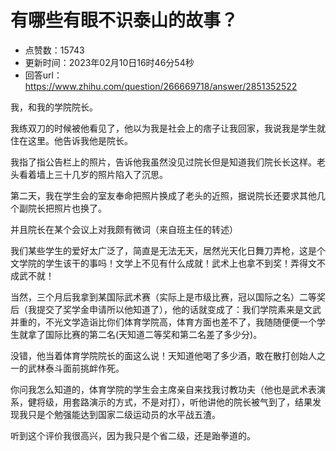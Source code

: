 # 有哪些有眼不识泰山的故事？
- 点赞数：15743
- 更新时间：2023年02月10日16时46分54秒
- 回答url：https://www.zhihu.com/question/266669718/answer/2851352522
<body>
 <p data-pid="nKDIyBd4">我，和我的学院院长。</p>
 <p data-pid="lAKpNb4p">我练双刀的时候被他看见了，他以为我是社会上的痞子让我回家，我说我是学生就住在这里。他告诉我他是院长。</p>
 <p data-pid="mmqBhAFi">我指了指公告栏上的照片，告诉他我虽然没见过院长但是知道我们院长长这样。老头看着墙上三十几岁的照片陷入了沉思。</p>
 <p data-pid="wF8spgeR">第二天，我在学生会的室友奉命把照片换成了老头的近照，据说院长还要求其他几个副院长把照片也换了。</p>
 <p data-pid="B6pqQqFW">并且院长在某个会议上对我颇有微词（来自班主任的转述）</p>
 <p data-pid="Y1A_ivh8">我们某些学生的爱好太广泛了，简直是无法无天，居然光天化日舞刀弄枪，这是个文学院的学生该干的事吗！文学上不见有什么成就！武术上也拿不到奖！弄得文不成武不就！</p>
 <p data-pid="NwdTaeBL">当然，三个月后我拿到某国际武术赛（实际上是市级比赛，冠以国际之名）二等奖后（我提交了奖学金申请所以他知道了），他的话就变成了：我们学院素来是文武并重的，不光文学造诣比你们体育学院高，体育方面也差不了，我随随便便一个学生就拿了国际比赛的第二名(天知道二等奖和第二名差了多少分)。</p>
 <p data-pid="whA0TnGv">没错，他当着体育学院院长的面这么说！天知道他喝了多少酒，敢在散打创始人之一的武林泰斗面前挑衅作死。</p>
 <p data-pid="8Cav0Bzg">你问我怎么知道的，体育学院的学生会主席亲自来找我讨教功夫（他也是武术表演系，健将级，用套路演示的方式，不是对打），听他讲他的院长被气到了，结果发现我只是个勉强能达到国家二级运动员的水平战五渣。</p>
 <p data-pid="xK5tYRbh">听到这个评价我很高兴，因为我只是个省二级，还是跆拳道的。</p>
</body>